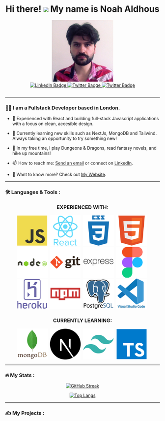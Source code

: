 <div id="header" align="center">
  <h1> Hi there! <img src="https://media.giphy.com/media/hvRJCLFzcasrR4ia7z/giphy.gif" width="30px"/> My name is Noah Aldhous</h1>
  <img src="./profile pic.jpeg" width="200"/>
  <div id="badges">
    <a href="https://www.linkedin.com/in/noah-aldhous-4436a3195/" target="_blank">
      <img src="https://img.shields.io/badge/LinkedIn-blue?style=for-the-badge&logo=linkedin&logoColor=white" alt="LinkedIn Badge"/>
    </a>
    <a href="https://www.noahaldhous.com/" target="_blank">
      <img src="https://img.shields.io/badge/Website-ff60d4?style=for-the-badge" alt="Twitter Badge"/>
    </a>
    <a href="https://twitter.com/theOldHaus" target="_blank">
      <img src="https://img.shields.io/badge/Twitter-blue?style=for-the-badge&logo=twitter&logoColor=white" alt="Twitter Badge"/>
    </a>  
  </div>
  <img src="https://komarev.com/ghpvc/?username=NoahAldhous&style=flat-square&color=ff60d4" alt=""/>
</div>

---

### :man_technologist: I am a Fullstack Developer based in London.


- :telescope: Experienced with React and building full-stack Javascript applications with a focus on clean, accesible design.

- :seedling: Currently learning new skills such as NextJs, MongoDB and Tailwind. Always taking an opportunity to try something new!

- 🐉 In my free time, I play Dungeons & Dragons, read fantasy novels, and hike up mountains!

- :mailbox: How to reach me: <a href = "mailto: naldhous@hotmail.co.uk" target = "_blank">Send an email</a> or connect on <a href = "https://www.linkedin.com/in/noah-aldhous/" target = "_blank"> LinkedIn</a>.

- 🎨 Want to know more? Check out <a href = "https://www.noahaldhous.com/" target = "_blank">My Website</a>.

---

### :hammer_and_wrench: Languages & Tools :

<div id = "skills" align = "center">
  <h3>EXPERIENCED WITH:</h3>
    <img src="https://github.com/devicons/devicon/blob/master/icons/javascript/javascript-original.svg" title="JavaScript" alt="JavaScript" width="100" height="100"/>&nbsp;
    <img src="https://github.com/devicons/devicon/blob/master/icons/react/react-original-wordmark.svg" title="React" alt="React" width="100" height="100"/>&nbsp;
    <img src="https://github.com/devicons/devicon/blob/master/icons/css3/css3-plain-wordmark.svg"  title="CSS3" alt="CSS" width="100" height="100"/>&nbsp;
    <img src="https://github.com/devicons/devicon/blob/master/icons/html5/html5-original.svg" title="HTML5" alt="HTML" width="100" height="100"/>&nbsp;
    <img src="https://github.com/devicons/devicon/blob/master/icons/nodejs/nodejs-original-wordmark.svg" title="NodeJS" alt="NodeJS" width="100" height="100"/>&nbsp;
    <img src="https://github.com/devicons/devicon/blob/master/icons/git/git-original-wordmark.svg" title="Git" **alt="Git" width="100"  height="100"/>&nbsp;
    <img src="https://github.com/devicons/devicon/blob/master/icons/express/express-original-wordmark.svg" title="Express" **alt="Express" width="100"  height="100"/>&nbsp;
    <img src="https://github.com/devicons/devicon/blob/master/icons/figma/figma-original.svg" title="Figma" **alt="Figma" width="100"  height="100" />&nbsp;
    <img src="https://github.com/devicons/devicon/blob/master/icons/heroku/heroku-original-wordmark.svg" title="Heroku" **alt="Heroku" width="100" height="100"/>&nbsp;
    <img src="https://github.com/devicons/devicon/blob/master/icons/npm/npm-original-wordmark.svg" title="NPM" **alt="NPM" width="100"  height="100"/>&nbsp;
    <img src="https://github.com/devicons/devicon/blob/master/icons/postgresql/postgresql-original-wordmark.svg" title="PostgreSQL" **alt="PostgreSQL" width="100" height="100"/>&nbsp;
    <img src="https://github.com/devicons/devicon/blob/master/icons/vscode/vscode-original-wordmark.svg" title="VSCode" **alt="VSCode" width="100"  height="100"/>&nbsp;
  
  <h3>CURRENTLY LEARNING:</h3>
    <img src="https://github.com/devicons/devicon/blob/master/icons/mongodb/mongodb-original-wordmark.svg" title="MongDB" **alt="MongoDB" width="100" height="100"/>&nbsp;
    <img src="https://github.com/devicons/devicon/blob/master/icons/nextjs/nextjs-original.svg" title="NextJS" **alt="NextJS" width="100" height="100"/>&nbsp;
    <img src="https://github.com/devicons/devicon/blob/master/icons/tailwindcss/tailwindcss-plain.svg" title="TailwindCSS" **alt="TailwindCSS" width="100" height="100"/>&nbsp;
    <img src="https://github.com/devicons/devicon/blob/master/icons/typescript/typescript-original.svg" title="Typescript" **alt="Typsescript" width="100" height="100"/>&nbsp;
</div>
  
---

### :fire: My Stats :
<div id = "stats" align = "center">

[![GitHub Streak](http://github-readme-streak-stats.herokuapp.com?user=NoahAldhous&theme=omni)](https://git.io/streak-stats)

[![Top Langs](https://github-readme-stats.vercel.app/api/top-langs/?username=NoahAldhous&layout=compact&theme=omni)](https://github.com/anuraghazra/github-readme-stats)
</div>

---

### :writing_hand: My Projects :



<!---
NoahAldhous/NoahAldhous is a ✨ special ✨ repository because its `README.md` (this file) appears on your GitHub profile.
You can click the Preview link to take a look at your changes.
--->
